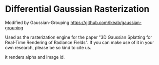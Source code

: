 # Differential Gaussian Rasterization

Modified by Gaussian-Grouping https://github.com/lkeab/gaussian-grouping

Used as the rasterization engine for the paper "3D Gaussian Splatting for Real-Time Rendering of Radiance Fields". If you can make use of it in your own research, please be so kind to cite us.

it renders alpha and image id.
